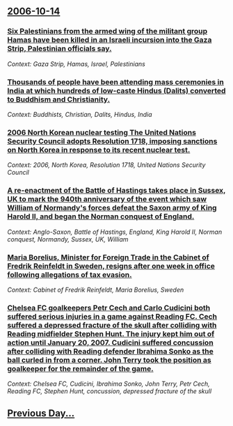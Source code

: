 ## [2006-10-14](/news/2006/10/14/index.md)

### [ Six Palestinians from the armed wing of the militant group Hamas have been killed in an Israeli incursion into the Gaza Strip, Palestinian officials say. ](/news/2006/10/14/six-palestinians-from-the-armed-wing-of-the-militant-group-hamas-have-been-killed-in-an-israeli-incursion-into-the-gaza-strip-palestinian.md)
_Context: Gaza Strip, Hamas, Israel, Palestinians_

### [ Thousands of people have been attending mass ceremonies in India at which hundreds of low-caste Hindus (Dalits) converted to Buddhism and Christianity. ](/news/2006/10/14/thousands-of-people-have-been-attending-mass-ceremonies-in-india-at-which-hundreds-of-low-caste-hindus-dalits-converted-to-buddhism-and-c.md)
_Context: Buddhists, Christian, Dalits, Hindus, India_

### [ 2006 North Korean nuclear testing The United Nations Security Council adopts Resolution 1718, imposing sanctions on North Korea in response to its recent nuclear test. ](/news/2006/10/14/2006-north-korean-nuclear-testingp-the-united-nations-security-council-adopts-resolution-1718-imposing-sanctions-on-north-korea-in-respons.md)
_Context: 2006, North Korea, Resolution 1718, United Nations Security Council_

### [ A re-enactment of the Battle of Hastings takes place in Sussex, UK to mark the 940th anniversary of the event which saw William of Normandy's forces defeat the Saxon army of King Harold II, and began the Norman conquest of England. ](/news/2006/10/14/a-re-enactment-of-the-battle-of-hastings-takes-place-in-sussex-uk-to-mark-the-940th-anniversary-of-the-event-which-saw-william-of-normandy.md)
_Context: Anglo-Saxon, Battle of Hastings, England, King Harold II, Norman conquest, Normandy, Sussex, UK, William_

### [ Maria Borelius, Minister for Foreign Trade in the Cabinet of Fredrik Reinfeldt in Sweden, resigns after one week in office following allegations of tax evasion. ](/news/2006/10/14/maria-borelius-minister-for-foreign-trade-in-the-cabinet-of-fredrik-reinfeldt-in-sweden-resigns-after-one-week-in-office-following-allega.md)
_Context: Cabinet of Fredrik Reinfeldt, Maria Borelius, Sweden_

### [ Chelsea FC goalkeepers Petr Cech and Carlo Cudicini both suffered serious injuries in a game against Reading FC. Cech suffered a depressed fracture of the skull after colliding with Reading midfielder Stephen Hunt. The injury kept him out of action until January 20, 2007. Cudicini suffered concussion after colliding with Reading defender Ibrahima Sonko as the ball curled in from a corner. John Terry took the position as goalkeeper for the remainder of the game.](/news/2006/10/14/chelsea-fc-goalkeepers-petr-aech-and-carlo-cudicini-both-suffered-serious-injuries-in-a-game-against-reading-fc-cech-suffered-a-depressed.md)
_Context: Chelsea FC, Cudicini, Ibrahima Sonko, John Terry, Petr Cech, Reading FC, Stephen Hunt, concussion, depressed fracture of the skull_

## [Previous Day...](/news/2006/10/13/index.md)

